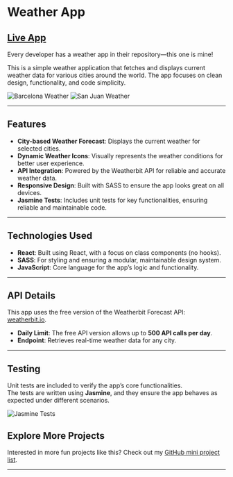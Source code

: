 # Weather App

## [Live App](https://nicopixel-weather-app.netlify.app/)
Every developer has a weather app in their repository—this one is mine!

This is a simple weather application that fetches and displays current weather data for various cities around the world. The app focuses on clean design, functionality, and code simplicity.

![Barcelona Weather](./doc/barcelona-weather.png)
![San Juan Weather](./doc/san-juan-weather.png)

---

## Features

- **City-based Weather Forecast**: Displays the current weather for selected cities.
- **Dynamic Weather Icons**: Visually represents the weather conditions for better user experience.
- **API Integration**: Powered by the Weatherbit API for reliable and accurate weather data.
- **Responsive Design**: Built with SASS to ensure the app looks great on all devices.
- **Jasmine Tests**: Includes unit tests for key functionalities, ensuring reliable and maintainable code.

---

## Technologies Used

- **React**: Built using React, with a focus on class components (no hooks).
- **SASS**: For styling and ensuring a modular, maintainable design system.
- **JavaScript**: Core language for the app’s logic and functionality.

---

## API Details

This app uses the free version of the Weatherbit Forecast API: [weatherbit.io](https://www.weatherbit.io/).  
- **Daily Limit**: The free API version allows up to **500 API calls per day**.  
- **Endpoint**: Retrieves real-time weather data for any city.

---

## Testing

Unit tests are included to verify the app’s core functionalities.  
The tests are written using **Jasmine**, and they ensure the app behaves as expected under different scenarios.

![Jasmine Tests](./doc/test-jasmine.png)


## Explore More Projects

Interested in more fun projects like this? Check out my [GitHub mini project list](https://github.com/stars/nicopixeldev/lists/mini-project).

---
